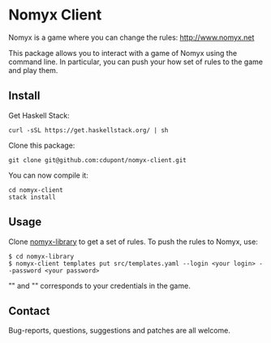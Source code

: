 
Nomyx Client
============

Nomyx is a game where you can change the rules: http://www.nomyx.net

This package allows you to interact with a game of Nomyx using the command line.
In particular, you can push your how set of rules to the game and play them.


Install
-------

Get Haskell Stack:
```
curl -sSL https://get.haskellstack.org/ | sh
```

Clone this package:
```
git clone git@github.com:cdupont/nomyx-client.git
```

You can now compile it:
```
cd nomyx-client
stack install
```

Usage
-----

Clone [nomyx-library](https://github.com/cdupont/nomyx-library) to get a set of rules.
To push the rules to Nomyx, use:

```
$ cd nomyx-library
$ nomyx-client templates put src/templates.yaml --login <your login> --password <your password>
```
"<your login>" and "<your password>" corresponds to your credentials in the game.


Contact
-------

Bug-reports, questions, suggestions and patches are all welcome.
